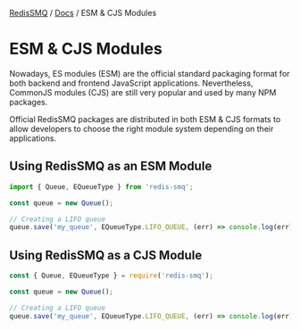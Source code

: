 [RedisSMQ](../README.md) / [Docs](README.md) / ESM & CJS Modules

# ESM & CJS Modules

Nowadays, ES modules (ESM) are the official standard packaging format for both backend and frontend JavaScript
applications. Nevertheless, CommonJS modules (CJS) are still very popular and used by many NPM packages.

Official RedisSMQ packages are distributed in both ESM & CJS formats to allow developers to choose the right module
system depending on their applications.

## Using RedisSMQ as an ESM Module

```javascript
import { Queue, EQueueType } from 'redis-smq';

const queue = new Queue();

// Creating a LIFO queue
queue.save('my_queue', EQueueType.LIFO_QUEUE, (err) => console.log(err));
```

## Using RedisSMQ as a CJS Module

```javascript
const { Queue, EQueueType } = require('redis-smq');

const queue = new Queue();

// Creating a LIFO queue
queue.save('my_queue', EQueueType.LIFO_QUEUE, (err) => console.log(err));
```
